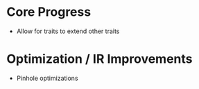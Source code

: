 # Core Progress

- Allow for traits to extend other traits



# Optimization / IR Improvements

- Pinhole optimizations
